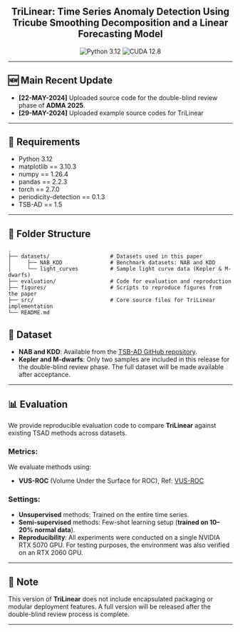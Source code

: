 
<h2 align="center">TriLinear: Time Series Anomaly Detection Using Tricube Smoothing Decomposition and a Linear Forecasting Model</h2>
<div align="center">
  
![Python 3.12](https://img.shields.io/badge/python-3.12-green.svg?style=plastic)
![CUDA 12.8](https://img.shields.io/badge/CUDA-12.8-green.svg?style=plastic)

</div>

---

## 🆕 Main Recent Update

- **[22-MAY-2024]** Uploaded source code for the double-blind review phase of **ADMA 2025**.
- **[29-MAY-2024]** Uploaded example source codes for TriLinear


---

## 🔧 Requirements

- Python 3.12  
- matplotlib == 3.10.3 
- numpy == 1.26.4 
- pandas == 2.2.3
- torch == 2.7.0  
- periodicity-detection == 0.1.3  
- TSB-AD == 1.5  

---

## 📁 Folder Structure

    .
    ├── datasets/                   # Datasets used in this paper
    │     ├── NAB_KDD               # Benchmark datasets: NAB and KDD
    │     └── light_curves          # Sample light curve data (Kepler & M-dwarfs)
    ├── evaluation/                 # Code for evaluation and reproduction
    ├── figures/                    # Scripts to reproduce figures from the paper
    ├── src/                        # Core source files for TriLinear implementation
    └── README.md


## 📂 Dataset

- **NAB and KDD**: Available from the [TSB-AD GitHub repository](https://github.com/TheDatumOrg/TSB-AD/tree/main/Datasets).  
- **Kepler and M-dwarfs**: Only two samples are included in this release for the double-blind review phase. The full dataset will be made available after acceptance.

---

## 📊 Evaluation

We provide reproducible evaluation code to compare **TriLinear** against existing TSAD methods across datasets.

### Metrics:
We evaluate methods using:
- **VUS-ROC** (Volume Under the Surface for ROC), Ref: [VUS-ROC](https://proceedings.neurips.cc/paper_files/paper/2024/file/c3f3c690b7a99fba16d0efd35cb83b2c-Paper-Datasets_and_Benchmarks_Track.pdf)

### Settings:
- **Unsupervised** methods: Trained on the entire time series.
- **Semi-supervised** methods: Few-shot learning setup (**trained on 10–20% normal data**).
- **Reproducibility**: All experiments were conducted on a single NVIDIA RTX 5070 GPU. For testing purposes, the environment was also verified on an RTX 2060 GPU.

---

## 📌 Note

This version of **TriLinear** does not include encapsulated packaging or modular deployment features. A full version will be released after the double-blind review process is complete.

---
